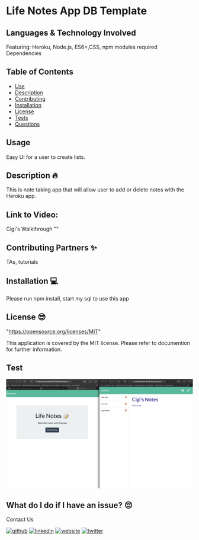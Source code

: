 # Life Notes App DB Template  

## Languages & Technology Involved
Featuring: Heroku, Node.js, ES6+,CSS, npm modules required Dependencies


## Table of Contents
- [Use](#use)
- [Description](#description)
- [Contributing](#contributing)
- [Installation](#installation)
- [License](#license)
- [Tests](#tests)
- [Questions](#questions)
## Usage
Easy UI for a user to create lists.

## Description 🔥
This is note taking app that will allow user to add or delete notes with the Heroku app.

## Link to Video:
Cigi's Walkthrough ""

## Contributing Partners ✨
TAs, tutorials

## Installation 💻
Please run npm install, start my sql to use this app

## License 😎
"https://opensource.org/licenses/MIT"

This application is covered by the MIT license. Please refer to documention for further information.

## Test
![Demo Image](demo.jpg?raw=true "Demo Image")

## What do I do if I have an issue? 😔
Contact Us <br />


[<img src='https://cdn.jsdelivr.net/npm/simple-icons@3.0.1/icons/github.svg' alt='github' height='30'>](https://github.com/mirrorlessmind)  [<img src='https://cdn.jsdelivr.net/npm/simple-icons@3.0.1/icons/linkedin.svg' alt='linkedin' height='30'>](https://www.linkedin.com/in/mirrorlessmind/)  [<img src='https://cdn.jsdelivr.net/npm/simple-icons@3.0.1/icons/icloud.svg' alt='website' height='30'>](www.mirrorlessmind.com)  [<img src='https://cdn.jsdelivr.net/npm/simple-icons@3.0.1/icons/twitter.svg' alt='twitter' height='30'>](mirrorlessmind)  
